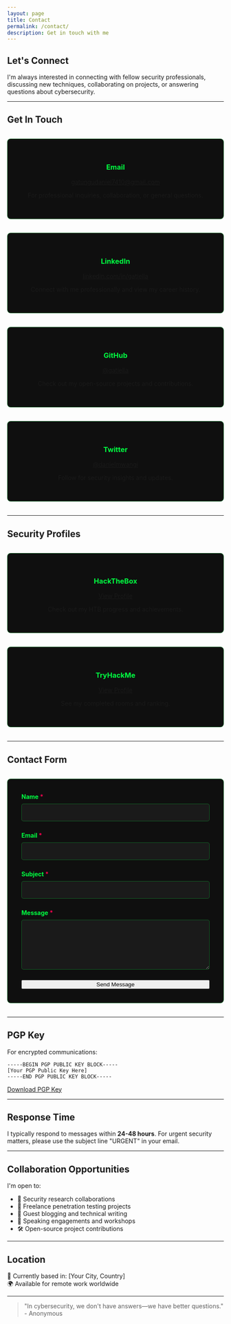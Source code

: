 ```yaml
---
layout: page
title: Contact
permalink: /contact/
description: Get in touch with me
---
```



## Let's Connect

I'm always interested in connecting with fellow security professionals, discussing new techniques, collaborating on projects, or answering questions about cybersecurity.

---

## Get In Touch

<div class="contact-methods">
  <div class="contact-card">
    <i class="fas fa-envelope"></i>
    <h3>Email</h3>
    <p><a href="mailto:gatungudaniel7410@gmail.com">gatungudaniel7410@gmail.com</a></p>
    <p>For professional inquiries, collaboration, or general questions.</p>
  </div>
  
  <div class="contact-card">
    <i class="fab fa-linkedin"></i>
    <h3>LinkedIn</h3>
    <p><a href="https://linkedin.com/in/gatiella" target="_blank">linkedin.com/in/gatiella</a></p>
    <p>Connect with me professionally and view my career history.</p>
  </div>
  
  <div class="contact-card">
    <i class="fab fa-github"></i>
    <h3>GitHub</h3>
    <p><a href="https://github.com/gatiella" target="_blank">@gatiella</a></p>
    <p>Check out my open-source projects and contributions.</p>
  </div>
  
  <div class="contact-card">
    <i class="fab fa-twitter"></i>
    <h3>Twitter</h3>
    <p><a href="https://twitter.com/danielmwangi" target="_blank">@danielmwangi</a></p>
    <p>Follow for security insights and updates.</p>
  </div>
</div>

---

## Security Profiles

<div class="security-profiles">
  <div class="profile-card">
    <i class="fas fa-cube"></i>
    <h3>HackTheBox</h3>
    <p><a href="{{ site.hackthebox_profile }}" target="_blank">View Profile</a></p>
    <p>Check out my HTB progress and achievements.</p>
  </div>
  
  <div class="profile-card">
    <i class="fas fa-shield-alt"></i>
    <h3>TryHackMe</h3>
    <p><a href="{{ site.tryhackme_profile }}" target="_blank">View Profile</a></p>
    <p>See my completed rooms and ranking.</p>
  </div>
</div>

---

## Contact Form

<form class="contact-form" action="https://formspree.io/f/YOUR_FORM_ID" method="POST">
  <div class="form-group">
    <label for="name">Name <span class="required">*</span></label>
    <input type="text" id="name" name="name" required>
  </div>
  
  <div class="form-group">
    <label for="email">Email <span class="required">*</span></label>
    <input type="email" id="email" name="email" required>
  </div>
  
  <div class="form-group">
    <label for="subject">Subject <span class="required">*</span></label>
    <input type="text" id="subject" name="subject" required>
  </div>
  
  <div class="form-group">
    <label for="message">Message <span class="required">*</span></label>
    <textarea id="message" name="message" rows="6" required></textarea>
  </div>
  
  <button type="submit" class="btn btn-primary">
    <i class="fas fa-paper-plane"></i> Send Message
  </button>
</form>

<style>
.contact-methods,
.security-profiles {
  display: grid;
  grid-template-columns: repeat(auto-fit, minmax(250px, 1fr));
  gap: 2rem;
  margin: 2rem 0;
}

.contact-card,
.profile-card {
  background: #0f0f0f;
  border: 1px solid rgba(0, 255, 65, 0.3);
  border-radius: 8px;
  padding: 2rem;
  text-align: center;
  transition: all 0.3s ease;
}

.contact-card:hover,
.profile-card:hover {
  border-color: #00ff41;
  box-shadow: 0 0 20px rgba(0, 255, 65, 0.3);
  transform: translateY(-5px);
}

.contact-card i,
.profile-card i {
  font-size: 3rem;
  color: #00ff41;
  margin-bottom: 1rem;
}

.contact-card h3,
.profile-card h3 {
  color: #00ff41;
  margin-bottom: 1rem;
}

.contact-form {
  max-width: 600px;
  margin: 2rem auto;
  background: #0f0f0f;
  padding: 2rem;
  border: 1px solid rgba(0, 255, 65, 0.3);
  border-radius: 8px;
}

.form-group {
  margin-bottom: 1.5rem;
}

.form-group label {
  display: block;
  color: #00ff41;
  margin-bottom: 0.5rem;
  font-weight: bold;
}

.required {
  color: #ff0051;
}

.form-group input,
.form-group textarea {
  width: 100%;
  padding: 0.75rem;
  background: #1a1a1a;
  border: 1px solid rgba(0, 255, 65, 0.3);
  border-radius: 5px;
  color: #e0e0e0;
  font-family: 'Fira Code', monospace;
  transition: all 0.3s ease;
}

.form-group input:focus,
.form-group textarea:focus {
  outline: none;
  border-color: #00ff41;
  box-shadow: 0 0 10px rgba(0, 255, 65, 0.3);
}

.contact-form button {
  width: 100%;
}
</style>

---

## PGP Key

For encrypted communications:
```
-----BEGIN PGP PUBLIC KEY BLOCK-----
[Your PGP Public Key Here]
-----END PGP PUBLIC KEY BLOCK-----
```

[Download PGP Key](/assets/files/pgp-key.asc)

---

## Response Time

I typically respond to messages within **24-48 hours**. For urgent security matters, please use the subject line "URGENT" in your email.

---

## Collaboration Opportunities

I'm open to:
- 🤝 Security research collaborations
- 💼 Freelance penetration testing projects
- 📝 Guest blogging and technical writing
- 🎤 Speaking engagements and workshops
- 🛠️ Open-source project contributions

---

## Location

📍 Currently based in: [Your City, Country]  
🌍 Available for remote work worldwide

---

> "In cybersecurity, we don't have answers—we have better questions." - Anonymous